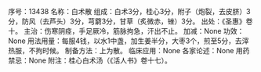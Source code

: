 序号：13438
名称：白术散
组成：白术3分，桂心3分，附子（炮裂，去皮脐）3分，防风（去芦头）3分，芎藭3分，甘草（炙微赤，锉）3分。
出处：《圣惠》卷十。
主治：伤寒阴痉，手足厥冷，筋脉拘急，汗出不止。
加减：None
功效：None
用法用量：每服4钱，以水1中盏，加生姜半分，大枣3个，煎至5分，去滓热服，不拘时候。
制备方法：上为散。
临床应用：None
各家论述：None
用药禁忌：None
附注：桂心白术汤（《活人书》卷十七）。
